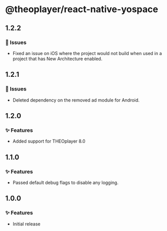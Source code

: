 # @theoplayer/react-native-yospace

## 1.2.2

### 🐛 Issues

- Fixed an issue on iOS where the project would not build when used in a project that has New Architecture enabled.

## 1.2.1

### 🐛 Issues

- Deleted dependency on the removed ad module for Android.

## 1.2.0

### ✨ Features

- Added support for THEOplayer 8.0

## 1.1.0

### ✨ Features

- Passed default debug flags to disable any logging.

## 1.0.0

### ✨ Features

- Initial release
